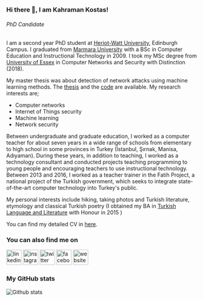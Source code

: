 ### Hi there 👋, I am Kahraman Kostas!
###### *PhD Candidate*


I am a second year PhD student at [Heriot-Watt University](https://www.hw.ac.uk/), Edinburgh Campus. I graduated from [Marmara University](https://www.marmara.edu.tr/en) with a BSc in Computer Education and Instructional Technology in 2009. I took my MSc degree from [University of Essex](https://www.essex.ac.uk/)  in Computer Networks and Security with Distinction (2018).

My master thesis was about detection of network attacks using machine learning methods. The [thesis](https://www.researchgate.net/publication/328512658_Anomaly_Detection_in_Networks_Using_Machine_Learning) and the [code](https://github.com/bozbil/Anomaly-Detection-in-Networks-Using-Machine-Learning) are available. My research interests are;

+  Computer networks
+  Internet of Things security
+  Machine learning
+  Network security


Between undergraduate and graduate education, I worked as a computer teacher for about seven years in a wide range of schools from elementary to high school in some provinces in Turkey (İstanbul, Şırnak, Manisa, Adıyaman). During these years, in addition to teaching, I worked as a technology consultant and conducted projects teaching programming to young people and encouraging teachers to use instructional technology. Between 2013 and 2016, I worked as a teacher trainer in the Fatih Project, a national project of the Turkish government, which seeks to integrate state-of-the-art computer technology into Turkey's public.

My personal interests include hiking, taking photos and Turkish literature, etymology and classical Turkish poetry (I obtained my BA in [Turkish Language and Literature](http://abp.anadolu.edu.tr/en/program/programProfili/1677/8) with Honour in 2015 )



You can find my detailed CV in [here](https://github.com/bozbil/bozbil.github.io/blob/master/assets/docs/Kahramankostas_CV.pdf).


### You can also find me on
[<img src='https://cdn.jsdelivr.net/npm/simple-icons@3.0.1/icons/linkedin.svg' alt='linkedin' height='40'>](https://www.linkedin.com/in/kkostas/)  [<img src='https://cdn.jsdelivr.net/npm/simple-icons@3.0.1/icons/instagram.svg' alt='instagram' height='40'>](https://www.instagram.com/kahramankostas/)  [<img src='https://cdn.jsdelivr.net/npm/simple-icons@3.0.1/icons/twitter.svg' alt='twitter' height='40'>](https://twitter.com/@kkostas) [<img src='https://cdn.jsdelivr.net/npm/simple-icons@3.0.1/icons/facebook.svg' alt='facebook' height='40'>](https://www.facebook.com/kahramankostas) [<img src='https://cdn.jsdelivr.net/npm/simple-icons@3.0.1/icons/icloud.svg' alt='website' height='40'>](https://bozbil.github.io/)  

### My GitHub stats
![Github stats](https://github-readme-stats.vercel.app/api?username=bozbil&show_icons=true)


